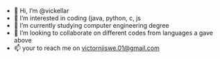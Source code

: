 - 👋 Hi, I’m @vickellar
- 👀 I’m interested in coding (java, python, c, js
- 🌱 I’m currently studying computer engineering degree
- 💞️ I’m looking to collaborate on different codes from languages a gave above 
- 📫 your to reach me on victornjiswe.01@gmail.com 

<!---
vickellar/vickellar is a ✨ special ✨ repository because its `README.md` (this file) appears on your GitHub profile.
You can click the Preview link to take a look at your changes.
--->

